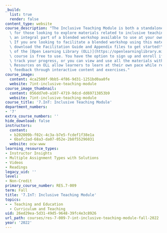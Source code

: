 ```yaml
---
_build:
  list: true
  render: false
content_type: website
course_description: "The Inclusive Teaching Module is both a standalone online resource\
  \ for those looking to explore materials related to inclusive teaching as well as\
  \ an integral part of a blended workshop available to use at your own institution.\
  \ If you are looking to facilitate a blended workshop using this material, please\
  \ download the Facilitation Guide and Appendix files to get started!\_\n\nAs part\
  \ of the [Open Learning Library (OLL)](https://openlearninglibrary.mit.edu/), this\
  \ course is free to use. You have the option to sign up and enroll if you want to\
  \ track your progress, or you can view and use all the materials without enrolling.\
  \ Resources on OLL allow learners to learn at their own pace while receiving immediate\
  \ feedback through interactive content and exercises."
course_image:
  content: 4ca2500f-9bb5-4f86-9d31-1251bd0aa0fe
  website: 7int-inclusive-teaching-module
course_image_thumbnail:
  content: 056dd7e0-a107-4719-9dcd-dd69713853b9
  website: 7int-inclusive-teaching-module
course_title: '7.InT: Inclusive Teaching Module'
department_numbers:
- '7'
extra_course_numbers: ''
hide_download: false
instructors:
  content:
  - b202009b-f02c-4c3a-b7e5-fcdef1f38e1a
  - 6bafc2ad-68a3-da07-052e-2b8f55296031
  website: ocw-www
learning_resource_types:
- Instructor Insights
- Multiple Assignment Types with Solutions
- Videos
- Readings
legacy_uid: ''
level:
- Non-Credit
primary_course_number: RES.7-009
term: Fall
title: '7.InT: Inclusive Teaching Module'
topics:
- - Teaching and Education
  - Curriculum and Teaching
uid: 26ed29ea-5d31-49d5-9648-39fc4e3c8926
url_path: courses/res-7-009-7-int-inclusive-teaching-module-fall-2022
year: '2022'
---
```

